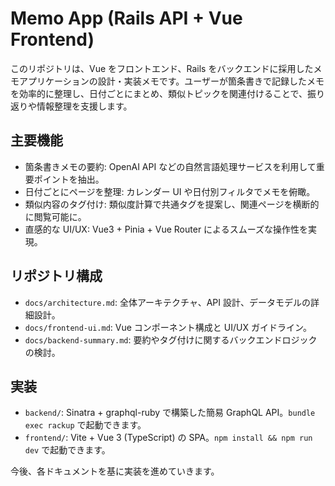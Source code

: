 # Memo App (Rails API + Vue Frontend)

このリポジトリは、Vue をフロントエンド、Rails をバックエンドに採用したメモアプリケーションの設計・実装メモです。ユーザーが箇条書きで記録したメモを効率的に整理し、日付ごとにまとめ、類似トピックを関連付けることで、振り返りや情報整理を支援します。

## 主要機能
- 箇条書きメモの要約: OpenAI API などの自然言語処理サービスを利用して重要ポイントを抽出。
- 日付ごとにページを整理: カレンダー UI や日付別フィルタでメモを俯瞰。
- 類似内容のタグ付け: 類似度計算で共通タグを提案し、関連ページを横断的に閲覧可能に。
- 直感的な UI/UX: Vue3 + Pinia + Vue Router によるスムーズな操作性を実現。

## リポジトリ構成
- `docs/architecture.md`: 全体アーキテクチャ、API 設計、データモデルの詳細設計。
- `docs/frontend-ui.md`: Vue コンポーネント構成と UI/UX ガイドライン。
- `docs/backend-summary.md`: 要約やタグ付けに関するバックエンドロジックの検討。

## 実装
- `backend/`: Sinatra + graphql-ruby で構築した簡易 GraphQL API。`bundle exec rackup` で起動できます。
- `frontend/`: Vite + Vue 3 (TypeScript) の SPA。`npm install && npm run dev` で起動できます。

今後、各ドキュメントを基に実装を進めていきます。
